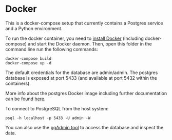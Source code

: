 # Docker

This is a docker-compose setup that currently contains a Postgres service and a Python environment.

To run the docker container, you need to [install Docker](https://docs.docker.com/install/) (including docker-compose) and start the Docker daemon. Then, open this folder in the command line run the following commands:

```{sh}
docker-compose build
docker-compose up -d
```

The default credentials for the database are admin/admin. The postgres database is exposed at port 5433 (and available at port 5432 within the containers).

More info about the postgres Docker image including further documentation can be found [here](https://hub.docker.com/_/postgres/).

To connect to PostgreSQL from the host system:

```{sh}
psql -h localhost -p 5433 -U admin -W
```

You can also use the [pgAdmin tool](https://www.pgadmin.org) to access the database and inspect the data.